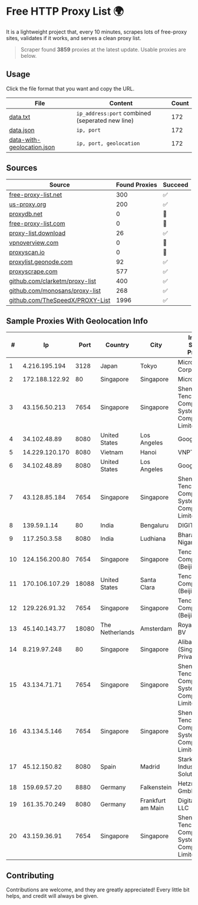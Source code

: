 
# Free HTTP Proxy List 🌍

It is a lightweight project that, every 10 minutes, scrapes lots of free-proxy sites, validates if it works, and serves a clean proxy list.


> Scraper found **3859** proxies at the latest update. Usable proxies are below.

## Usage

Click the file format that you want and copy the URL.


|File|Content|Count|
|----|-------|-----|
|[data.txt](https://raw.githubusercontent.com/themiralay/Proxy-List-World/master/data.txt)|`ip_address:port` combined (seperated new line)|172|
|[data.json](https://raw.githubusercontent.com/themiralay/Proxy-List-World/master/data.json)|`ip, port`|172|
|[data-with-geolocation.json](https://raw.githubusercontent.com/themiralay/Proxy-List-World/master/data-with-geolocation.json)|`ip, port, geolocation`|172|

## Sources

|Source|Found Proxies|Succeed|
|------|-------------|-------|
|[free-proxy-list.net](https://free-proxy-list.net)|300|✅|
|[us-proxy.org](https://www.us-proxy.org)|200|✅|
|[proxydb.net](http://proxydb.net)|0|🚫|
|[free-proxy-list.com](https://free-proxy-list.com/?page=&port=&type%5B%5D=http&type%5B%5D=https&up_time=0&search=Search)|0|🚫|
|[proxy-list.download](https://www.proxy-list.download/HTTP)|26|✅|
|[vpnoverview.com](https://vpnoverview.com/privacy/anonymous-browsing/free-proxy-servers)|0|🚫|
|[proxyscan.io](https://www.proxyscan.io)|0|🚫|
|[proxylist.geonode.com](https://proxylist.geonode.com/api/proxy-list?limit=300&page=1&sort_by=lastChecked&sort_type=desc&protocols=http,https)|92|✅|
|[proxyscrape.com](https://api.proxyscrape.com/v2/?request=displayproxies&protocol=http&timeout=10000&country=all&ssl=all&anonymity=all)|577|✅|
|[github.com/clarketm/proxy-list](https://raw.githubusercontent.com/clarketm/proxy-list/master/proxy-list-raw.txt)|400|✅|
|[github.com/monosans/proxy-list](https://raw.githubusercontent.com/monosans/proxy-list/main/proxies/http.txt)|268|✅|
|[github.com/TheSpeedX/PROXY-List](https://raw.githubusercontent.com/TheSpeedX/PROXY-List/master/http.txt)|1996|✅|


## Sample Proxies With Geolocation Info

|#|Ip|Port|Country|City|Internet Service Provider|
|-|--|----|-------|----|-------------------------|
|1|4.216.195.194|3128|Japan|Tokyo|Microsoft Corporation|
|2|172.188.122.92|80|Singapore|Singapore|Microsoft|
|3|43.156.50.213|7654|Singapore|Singapore|Shenzhen Tencent Computer Systems Company Limited|
|4|34.102.48.89|8080|United States|Los Angeles|Google LLC|
|5|14.229.120.170|8080|Vietnam|Hanoi|VNPT|
|6|34.102.48.89|8080|United States|Los Angeles|Google LLC|
|7|43.128.85.184|7654|Singapore|Singapore|Shenzhen Tencent Computer Systems Company Limited|
|8|139.59.1.14|80|India|Bengaluru|DIGITALOCEAN|
|9|117.250.3.58|8080|India|Ludhiana|Bharat Sanchar Nigam Ltd|
|10|124.156.200.80|7654|Singapore|Singapore|Tencent Cloud Computing (Beijing) Co|
|11|170.106.107.29|18088|United States|Santa Clara|Tencent Cloud Computing (Beijing) Co|
|12|129.226.91.32|7654|Singapore|Singapore|Tencent Cloud Computing (Beijing) Co|
|13|45.140.143.77|18080|The Netherlands|Amsterdam|RoyaleHosting BV|
|14|8.219.97.248|80|Singapore|Singapore|Alibaba Cloud (Singapore) Private Limited|
|15|43.134.71.71|7654|Singapore|Singapore|Shenzhen Tencent Computer Systems Company Limited|
|16|43.134.5.146|7654|Singapore|Singapore|Shenzhen Tencent Computer Systems Company Limited|
|17|45.12.150.82|8080|Spain|Madrid|Stark Industries Solutions LTD|
|18|159.69.57.20|8880|Germany|Falkenstein|Hetzner Online GmbH|
|19|161.35.70.249|8080|Germany|Frankfurt am Main|DigitalOcean, LLC|
|20|43.159.36.91|7654|Singapore|Singapore|Shenzhen Tencent Computer Systems Company Limited|



## Contributing

Contributions are welcome, and they are greatly appreciated! Every
little bit helps, and credit will always be given.

